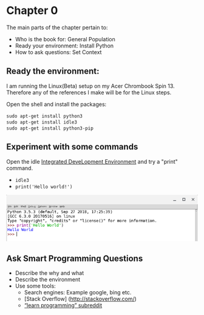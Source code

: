 # Chapter 0
The main parts of the chapter pertain to:
- Who is the book for: General Population
- Ready your environment: Install Python
- How to ask questions: Set Context
## Ready the environment:
I am running the Linux(Beta) setup on my Acer Chrombook Spin 13. Therefore any of the references I make will be for the Linux steps.

Open the shell and install the packages: 
```
sudo apt-get install python3
sudo apt-get install idle3
sudo apt-get install python3-pip
```
## Experiment with some commands
Open the idle [Integrated DeveLopment Environment](https://en.wikipedia.org/wiki/IDLE) and try a "print" command.
- `idle3`
- `print('Hello world!')`

![Image of idle hello world](../images/python_idle_print_hello_world.png)

## Ask Smart Programming Questions
- Describe the why and what
- Describe the environment
- Use some tools:
  - Search engines: Example google, bing etc.
  - [Stack Overflow] (http://stackoverflow.com/)
  - [“learn programming” subreddit](http://reddit.com/r/learnprogramming/)

